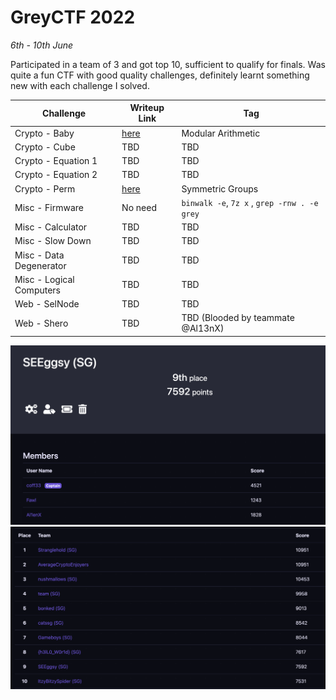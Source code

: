 # GreyCTF 2022

<em>6th - 10th June</em>

Participated in a team of 3 and got top 10, sufficient to qualify for finals. Was quite a fun CTF with good quality challenges, definitely learnt something new with each challenge I solved.

| Challenge                | Writeup Link             | Tag                                          |
| ------------------------ | ------------------------ | -------------------------------------------- |
| Crypto - Baby            | [here](./Crypto/baby.md) | Modular Arithmetic                           |
| Crypto - Cube            | TBD                      | TBD                                          |
| Crypto - Equation 1      | TBD                      | TBD                                          |
| Crypto - Equation 2      | TBD                      | TBD                                          |
| Crypto - Perm            | [here](./Crypto/perm.md) | Symmetric Groups                             |
| Misc - Firmware          | No need                  | `binwalk -e`, `7z x` , `grep -rnw . -e grey` |
| Misc - Calculator        | TBD                      | TBD                                          |
| Misc - Slow Down         | TBD                      | TBD                                          |
| Misc - Data Degenerator  | TBD                      | TBD                                          |
| Misc - Logical Computers | TBD                      | TBD                                          |
| Web - SelNode            | TBD                      | TBD                                          |
| Web - Shero              | TBD                      | TBD (Blooded by teammate @Al13nX)            |

![score](./images/team.png)
![score](./images/score.png)
